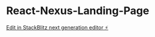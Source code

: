 # React-Nexus-Landing-Page

[Edit in StackBlitz next generation editor ⚡️](https://stackblitz.com/~/github.com/Rashad-seada/React-Nexus-Landing-Page)